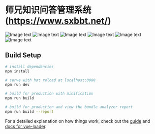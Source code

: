 # 师兄知识问答管理系统(https://www.sxbbt.net/)

![Image text](https://www.sxbbt.net/qrcode/screenshot/pc/0.png)
![Image text](https://www.sxbbt.net/qrcode/screenshot/pc/1.png)
![Image text](https://www.sxbbt.net/qrcode/screenshot/pc/2.png)
![Image text](https://www.sxbbt.net/qrcode/screenshot/pc/3.png)
![Image text](https://www.sxbbt.net/qrcode/screenshot/pc/4.png)
![Image text](https://www.sxbbt.net/qrcode/screenshot/pc/5.png)


## Build Setup

``` bash
# install dependencies
npm install

# serve with hot reload at localhost:8080
npm run dev

# build for production with minification
npm run build

# build for production and view the bundle analyzer report
npm run build --report
```

For a detailed explanation on how things work, check out the [guide](http://vuejs-templates.github.io/webpack/) and [docs for vue-loader](http://vuejs.github.io/vue-loader).
